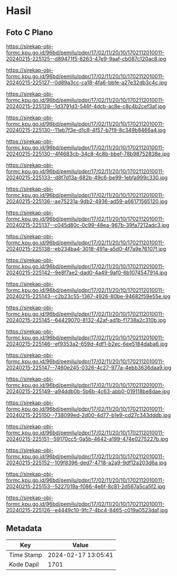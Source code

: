 # Hasil

## Foto C Plano

https://sirekap-obj-formc.kpu.go.id/96bd/pemilu/pdpr/17/02/11/20/10/1702112010011-20240215-225125--d89471f5-8263-47e9-9aaf-cb087c120ac8.jpg

https://sirekap-obj-formc.kpu.go.id/96bd/pemilu/pdpr/17/02/11/20/10/1702112010011-20240215-225127--0d89a3cc-ca18-4fa6-bbfe-a27e32db3c4c.jpg

https://sirekap-obj-formc.kpu.go.id/96bd/pemilu/pdpr/17/02/11/20/10/1702112010011-20240215-225128--1d3791d3-546f-4dcb-ac8e-c8c4b2cef3af.jpg

https://sirekap-obj-formc.kpu.go.id/96bd/pemilu/pdpr/17/02/11/20/10/1702112010011-20240215-225130--11eb7f3e-d1c8-4f57-b7f9-8c349b8466a4.jpg

https://sirekap-obj-formc.kpu.go.id/96bd/pemilu/pdpr/17/02/11/20/10/1702112010011-20240215-225130--4f4683cb-34c8-4c8b-bbef-78b98752838e.jpg

https://sirekap-obj-formc.kpu.go.id/96bd/pemilu/pdpr/17/02/11/20/10/1702112010011-20240215-225133--d8f7d13a-682b-49c6-be99-1ebfa999c330.jpg

https://sirekap-obj-formc.kpu.go.id/96bd/pemilu/pdpr/17/02/11/20/10/1702112010011-20240215-225136--ae75231a-9db2-4936-ad59-a66171565120.jpg

https://sirekap-obj-formc.kpu.go.id/96bd/pemilu/pdpr/17/02/11/20/10/1702112010011-20240215-225137--c045d80c-0c99-48ea-967b-39fa7212adc3.jpg

https://sirekap-obj-formc.kpu.go.id/96bd/pemilu/pdpr/17/02/11/20/10/1702112010011-20240215-225138--eb234ba4-3018-491a-a5d0-4f7a9e76107f.jpg

https://sirekap-obj-formc.kpu.go.id/96bd/pemilu/pdpr/17/02/11/20/10/1702112010011-20240215-225142--9e8f7ae2-dad0-4a49-9af0-6b1074547914.jpg

https://sirekap-obj-formc.kpu.go.id/96bd/pemilu/pdpr/17/02/11/20/10/1702112010011-20240215-225143--c2b23c55-1367-4926-80be-94682f59e55e.jpg

https://sirekap-obj-formc.kpu.go.id/96bd/pemilu/pdpr/17/02/11/20/10/1702112010011-20240215-225145--64429070-8132-42af-ad1b-f1738a2c310b.jpg

https://sirekap-obj-formc.kpu.go.id/96bd/pemilu/pdpr/17/02/11/20/10/1702112010011-20240215-225146--ef9353a2-659d-4df1-b2ec-6ee5184daba6.jpg

https://sirekap-obj-formc.kpu.go.id/96bd/pemilu/pdpr/17/02/11/20/10/1702112010011-20240215-225147--7460e245-0326-4c27-977a-4ebb3636daa9.jpg

https://sirekap-obj-formc.kpu.go.id/96bd/pemilu/pdpr/17/02/11/20/10/1702112010011-20240215-225149--a94ddb0b-5b6b-4c63-abb0-019118be8dae.jpg

https://sirekap-obj-formc.kpu.go.id/96bd/pemilu/pdpr/17/02/11/20/10/1702112010011-20240215-225150--738099ed-2d00-4d77-b1e9-cd27c343dddb.jpg

https://sirekap-obj-formc.kpu.go.id/96bd/pemilu/pdpr/17/02/11/20/10/1702112010011-20240215-225151--59170cc5-0a5b-4642-a199-474e0275227b.jpg

https://sirekap-obj-formc.kpu.go.id/96bd/pemilu/pdpr/17/02/11/20/10/1702112010011-20240215-225152--109f8396-ded7-4718-a2a9-9df12a203d6a.jpg

https://sirekap-obj-formc.kpu.go.id/96bd/pemilu/pdpr/17/02/11/20/10/1702112010011-20240215-225153--5227019a-f086-4e6f-8c81-2d567a5ca5f2.jpg

https://sirekap-obj-formc.kpu.go.id/96bd/pemilu/pdpr/17/02/11/20/10/1702112010011-20240215-225126--e4449c10-9fc7-4bc4-8465-c019a0523daf.jpg


## Metadata

| Key        | Value               |
| ---------- | ------------------- |
| Time Stamp | 2024-02-17 13:05:41 |
| Kode Dapil | 1701                |



